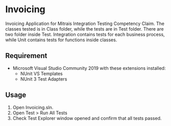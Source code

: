 # Invoicing
Invoicing Application for Mitrais Integration Testing Competency Claim. The classes tested is in Class folder, while the tests are in Test folder. There are two folder inside Test. Integration contains tests for each business process, while Unit contains tests for functions inside classes.

## Requirement
- Microsoft Visual Studio Community 2019 with these extensions installed:
	- NUnit VS Templates
	- NUnit 3 Test Adapters

## Usage
1. Open Invoicing.sln.
2. Open Test > Run All Tests
3. Check Test Explorer window opened and confirm that all tests passed.
